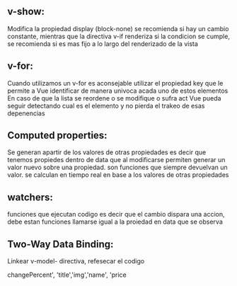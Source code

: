 ## v-show:

 Modifica la propiedad display (block-none) se recomienda si hay un cambio constante, mientras que la directiva v-if renderiza si la condicion se cumple, se recomienda si es mas fijo a lo largo del renderizado de la vista

## v-for:
 Cuando utilizamos un v-for es aconsejable utilizar el propiedad key  que le permite a Vue identificar de manera univoca acada uno de estos elementos En caso de que la lista se reordene o se modifique o sufra act Vue pueda seguir detectando cual es el elemento y no pierda el trakeo de esas depenencias

## Computed properties:
 Se generan apartir de los valores de otras propiedades es decir que tenemos propiedes dentro de data que al modificarse permiten generar un valor nuevo sobre una propiedad. son funciones que siempre devuelvan un valor. se calculan en tiempo real en base a los valores de otras propiedades

## watchers:
 funciones que ejecutan codigo es decir que el cambio dispara una accion, debe estan funciones llamarse igual a la proiedad en data que se observa

## Two-Way Data Binding: 
Linkear v-model- directiva, refesecar el codigo

changePercent', 'title','img','name', 'price